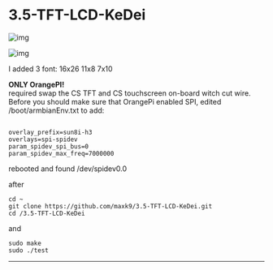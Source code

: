 # 3.5-TFT-LCD-KeDei


![img](http://forum.armbian.com/uploads/monthly_07_2016/post-1122-0-04626400-1467528734.jpg)


![img](http://forum.armbian.com/uploads/monthly_07_2016/post-1122-0-81453900-1467528621.jpg)

I added 3 font:
	16x26
	11x8
	7x10

**ONLY OrangePI!**</br>
required swap the CS TFT and CS touchscreen on-board witch cut wire.</br>
Before you should make sure	that OrangePi enabled SPI,
edited /boot/armbianEnv.txt to add:
<pre><code>
overlay_prefix=sun8i-h3
overlays=spi-spidev
param_spidev_spi_bus=0
param_spidev_max_freq=7000000
</code></pre>

rebooted and found /dev/spidev0.0

after

<pre><code>cd ~ 
git clone https://github.com/maxk9/3.5-TFT-LCD-KeDei.git
cd /3.5-TFT-LCD-KeDei
</code></pre>
and <br/>
<pre><code>sudo make
sudo ./test
</code></pre>

----------






